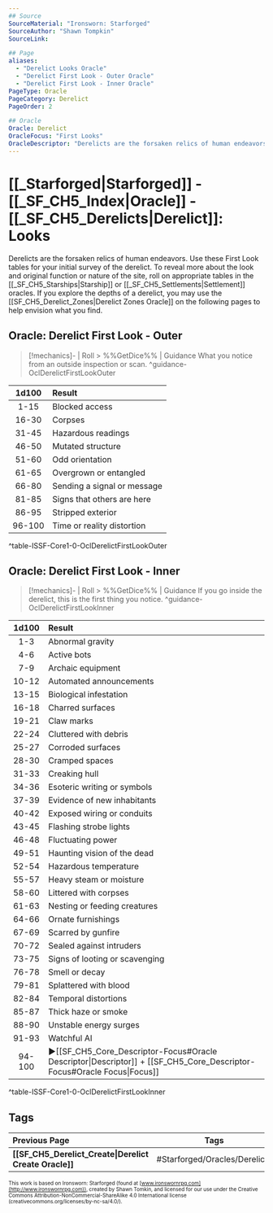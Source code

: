 ```yaml
---
## Source
SourceMaterial: "Ironsworn: Starforged"
SourceAuthor: "Shawn Tompkin"
SourceLink: 

## Page
aliases:
  - "Derelict Looks Oracle"
  - "Derelict First Look - Outer Oracle"
  - "Derelict First Look - Inner Oracle"
PageType: Oracle
PageCategory: Derelict
PageOrder: 2

## Oracle
Oracle: Derelict
OracleFocus: "First Looks"
OracleDescriptor: "Derelicts are the forsaken relics of human endeavors. Use these First Look tables for your initial survey of the derelict."
---
```

 # [[_Starforged|Starforged]] - [[_SF_CH5_Index|Oracle]] - [[_SF_CH5_Derelicts|Derelict]]: Looks
Derelicts are the forsaken relics of human endeavors. Use these First Look tables for your initial survey of the derelict. To reveal more about the look and original function or nature of the site, roll on appropriate tables in the [[_SF_CH5_Starships|Starship]]  or [[_SF_CH5_Settlements|Settlement]] oracles. If you explore the depths of a derelict, you may use the [[SF_CH5_Derelict_Zones|Derelict Zones Oracle]] on the following pages to help envision what you find.

## Oracle: Derelict First Look - Outer
> [!mechanics]- | Roll > %%GetDice%% | Guidance
> What you notice from an outside inspection or scan. ^guidance-OclDerelictFirstLookOuter

| 1d100 | Result |
|:---:|:--- |
| 1-15 | Blocked access |
| 16-30 | Corpses |
| 31-45 | Hazardous readings |
| 46-50 | Mutated structure |
| 51-60 | Odd orientation |
| 61-65 | Overgrown or entangled |
| 66-80 | Sending a signal or message |
| 81-85 | Signs that others are here |
| 86-95 | Stripped exterior |
| 96-100 | Time or reality distortion |
^table-ISSF-Core1-0-OclDerelictFirstLookOuter

## Oracle: Derelict First Look - Inner
> [!mechanics]- | Roll > %%GetDice%% | Guidance
> If you go inside the derelict, this is the first thing you notice. ^guidance-OclDerelictFirstLookInner

| 1d100 | Result |
|:---:|:--- |
| 1-3 | Abnormal gravity |
| 4-6 | Active bots |
| 7-9 | Archaic equipment |
| 10-12 | Automated announcements |
| 13-15 | Biological infestation |
| 16-18 | Charred surfaces |
| 19-21 | Claw marks |
| 22-24 | Cluttered with debris |
| 25-27 | Corroded surfaces |
| 28-30 | Cramped spaces |
| 31-33 | Creaking hull |
| 34-36 | Esoteric writing or symbols |
| 37-39 | Evidence of new inhabitants |
| 40-42 | Exposed wiring or conduits |
| 43-45 | Flashing strobe lights |
| 46-48 | Fluctuating power |
| 49-51 | Haunting vision of the dead |
| 52-54 | Hazardous temperature |
| 55-57 | Heavy steam or moisture |
| 58-60 | Littered with corpses |
| 61-63 | Nesting or feeding creatures |
| 64-66 | Ornate furnishings |
| 67-69 | Scarred by gunfire |
| 70-72 | Sealed against intruders |
| 73-75 | Signs of looting or scavenging |
| 76-78 | Smell or decay |
| 79-81 | Splattered with blood |
| 82-84 | Temporal distortions |
| 85-87 | Thick haze or smoke |
| 88-90 | Unstable energy surges |
| 91-93 | Watchful AI |
| 94-100 | ▶[[SF_CH5_Core_Descriptor-Focus#Oracle Descriptor\|Descriptor]] + [[SF_CH5_Core_Descriptor-Focus#Oracle Focus\|Focus]] |
^table-ISSF-Core1-0-OclDerelictFirstLookInner

## Tags
| Previous Page | Tags | Next Page |
|:--- |:---:| ---:|
| **[[SF_CH5_Derelict_Create\|Derelict Create Oracle]]** | #Starforged/Oracles/Derelicts | **[[SF_CH5_Derelict_Zones\|Derelict Zones Oracle]]** |

<font size=-2>This work is based on Ironsworn: Starforged (found at [www.ironswornrpg.com](http://www.ironswornrpg.com)), created by Shawn Tomkin, and licensed for our use under the Creative Commons Attribution-NonCommercial-ShareAlike 4.0 International license  (creativecommons.org/licenses/by-nc-sa/4.0/).</font>